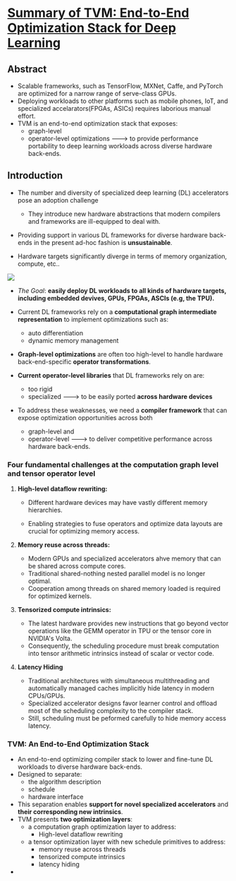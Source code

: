 # [Summary of TVM: End-to-End Optimization Stack for Deep Learning](https://arxiv.org/abs/1802.04799)

## Abstract

- Scalable frameworks, such as TensorFlow, MXNet, Caffe, and PyTorch are optimized for a narrow range of serve-class GPUs.
- Deploying workloads to other platforms such as mobile phones, IoT, and specialized accelarators(FPGAs, ASICs) requires laborious manual effort.
- TVM is an end-to-end optimization stack that exposes:
  - graph-level
  - operator-level optimizations
  ---> to provide performance portability to deep learning workloads across diverse hardware back-ends.

## Introduction

- The number and diversity of specialized deep learning (DL) accelerators pose an adoption challenge
  - They introduce new hardware abstractions that modern compilers and frameworks are ill-equipped to deal with.

- Providing support in various DL frameworks for diverse hardware back-ends in the present ad-hoc fashion is **unsustainable**.

- Hardware targets significantly diverge in terms of memory organization, compute, etc..

![](https://i.imgur.com/XRSZMt0.png)

- *The Goal*: **easily deploy DL workloads to all kinds of hardware targets, including embedded devives, GPUs, FPGAs, ASCIs (e.g, the TPU).**

- Current DL frameworks rely on a **computational graph intermediate representation** to implement optimizations such as:
  - auto differentiation
  - dynamic memory management

- **Graph-level optimizations** are often too high-level to handle hardware back-end-specific **operator transformations**.
- **Current operator-level libraries** that DL frameworks rely on are:
  - too rigid
  - specialized
  ---> to be easily ported **across hardware devices**

- To address these weaknesses, we need a **compiler framework** that can expose optimization opportunities across both
  - graph-level and
  - operator-level
  ---> to deliver competitive performance across hardware back-ends.

### Four fundamental challenges at the computation graph level and tensor operator level

1. **High-level dataflow rewriting:**
    - Different hardware devices may have vastly different memory hierarchies.

    - Enabling strategies to fuse operators and optimize data layouts are crucial for optimizing memory access.

2. **Memory reuse across threads:**
   - Modern GPUs and specialized accelerators ahve memory that can be shared across compute cores.
   - Traditional shared-nothing nested parallel model is no longer optimal.
   - Cooperation among threads on shared memory loaded is required for optimized kernels. 

3. **Tensorized compute intrinsics:**
   - The latest hardware provides new instructions that go beyond vector operations like the GEMM operator in TPU or the tensor core in NVIDIA's Volta.
   - Consequently, the scheduling procedure must break computation into tensor arithmetic intrinsics instead of scalar or vector code.

4. **Latency Hiding**
    - Traditional architectures with simultaneous multithreading and automatically managed caches implicitly hide latency in modern CPUs/GPUs.
    - Specialized accelerator designs favor learner control and offload most of the scheduling complexity to the compiler stack.
    - Still, scheduling must be peformed carefully to hide memory access latency.


### TVM: An End-to-End Optimization Stack

- An end-to-end optimizing compiler stack to lower and fine-tune DL workloads to diverse hardware back-ends. 
- Designed to separate:
  - the algorithm description
  - schedule
  - hardware interface
- This separation enables **support for novel specialized accelerators** and **their corresponding new intrinsics**. 
- TVM presents **two optimization layers**:
  - a computation graph optimization layer to address:
    - High-level dataflow rewriting
  - a tensor optimization layer with new schedule primitives to address:
    - memory reuse across threads
    - tensorized compute intrinsics
    - latency hiding
- 
 